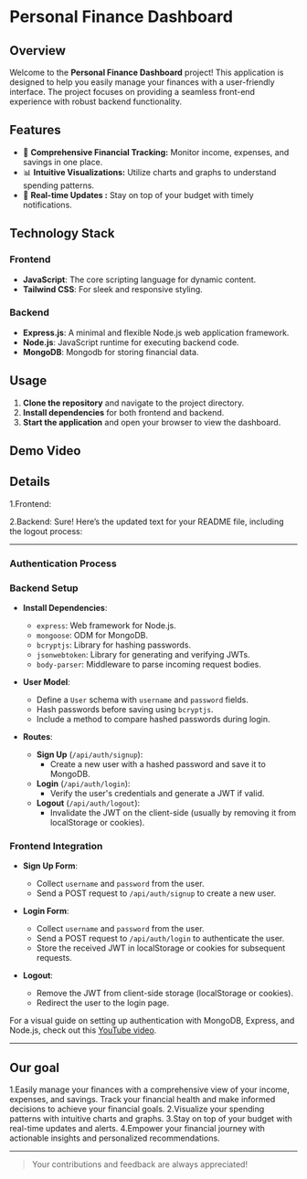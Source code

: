 # Personal Finance Dashboard

## Overview

Welcome to the **Personal Finance Dashboard** project! This application is designed to help you easily manage your finances with a user-friendly interface.
 The project focuses on providing a seamless front-end experience with robust backend functionality.


## Features

- 💸 **Comprehensive Financial Tracking:** Monitor income, expenses, and savings in one place.
- 📊 **Intuitive Visualizations:** Utilize charts and graphs to understand spending patterns.
- 🔔 **Real-time Updates :** Stay on top of your budget with timely notifications.


## Technology Stack

### Frontend
- **JavaScript**: The core scripting language for dynamic content.
- **Tailwind CSS**: For sleek and responsive styling.

### Backend
- **Express.js**: A minimal and flexible Node.js web application framework.
- **Node.js**: JavaScript runtime for executing backend code.
- **MongoDB**: Mongodb for storing financial data.

## Usage

1. **Clone the repository** and navigate to the project directory.
2. **Install dependencies** for both frontend and backend.
3. **Start the application** and open your browser to view the dashboard.

## Demo Video








## Details
1.Frontend:














2.Backend:
Sure! Here’s the updated text for your README file, including the logout process:

---

### Authentication Process

### Backend Setup

- **Install Dependencies**:
  - `express`: Web framework for Node.js.
  - `mongoose`: ODM for MongoDB.
  - `bcryptjs`: Library for hashing passwords.
  - `jsonwebtoken`: Library for generating and verifying JWTs.
  - `body-parser`: Middleware to parse incoming request bodies.

- **User Model**:
  - Define a `User` schema with `username` and `password` fields.
  - Hash passwords before saving using `bcryptjs`.
  - Include a method to compare hashed passwords during login.

- **Routes**:
  - **Sign Up** (`/api/auth/signup`):
    - Create a new user with a hashed password and save it to MongoDB.
  - **Login** (`/api/auth/login`):
    - Verify the user's credentials and generate a JWT if valid.
  - **Logout** (`/api/auth/logout`):
    - Invalidate the JWT on the client-side (usually by removing it from localStorage or cookies).

### Frontend Integration

- **Sign Up Form**:
  - Collect `username` and `password` from the user.
  - Send a POST request to `/api/auth/signup` to create a new user.

- **Login Form**:
  - Collect `username` and `password` from the user.
  - Send a POST request to `/api/auth/login` to authenticate the user.
  - Store the received JWT in localStorage or cookies for subsequent requests.

- **Logout**:
  - Remove the JWT from client-side storage (localStorage or cookies).
  - Redirect the user to the login page.

For a visual guide on setting up authentication with MongoDB, Express, and Node.js, check out this [YouTube video]([https://www.youtube.com/watch?v=7CqJlxBYj-M](https://youtu.be/OWeruyqhiTo?si=QXaGQMbCmBeJN9-Q)).


-------------------------------------------------------------------------------------------------------------------------------------------------------------------------------------------------
## Our goal
1.Easily manage your finances with a comprehensive view of your income, expenses, and savings. Track your financial health and make informed decisions to achieve your financial goals.
2.Visualize your spending patterns with intuitive charts and graphs. 
3.Stay on top of your budget with real-time updates and alerts. 
4.Empower your financial journey with actionable insights and personalized recommendations.



---

> Your contributions and feedback are always appreciated!


